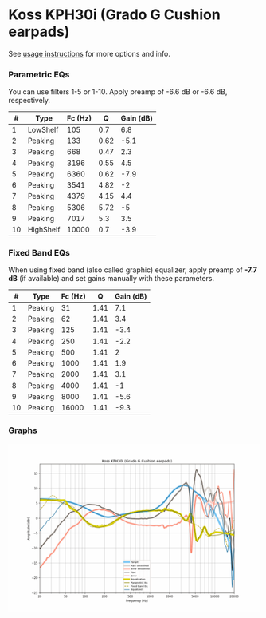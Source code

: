 # Koss KPH30i (Grado G Cushion earpads)
See [usage instructions](https://github.com/jaakkopasanen/AutoEq#usage) for more options and info.

### Parametric EQs
You can use filters 1-5 or 1-10. Apply preamp of -6.6 dB or -6.6 dB, respectively.

|   # | Type      |   Fc (Hz) |    Q |   Gain (dB) |
|-----|-----------|-----------|------|-------------|
|   1 | LowShelf  |       105 | 0.7  |         6.8 |
|   2 | Peaking   |       133 | 0.62 |        -5.1 |
|   3 | Peaking   |       668 | 0.47 |         2.3 |
|   4 | Peaking   |      3196 | 0.55 |         4.5 |
|   5 | Peaking   |      6360 | 0.62 |        -7.9 |
|   6 | Peaking   |      3541 | 4.82 |        -2   |
|   7 | Peaking   |      4379 | 4.15 |         4.4 |
|   8 | Peaking   |      5306 | 5.72 |        -5   |
|   9 | Peaking   |      7017 | 5.3  |         3.5 |
|  10 | HighShelf |     10000 | 0.7  |        -3.9 |

### Fixed Band EQs
When using fixed band (also called graphic) equalizer, apply preamp of **-7.7 dB** (if available) and set gains manually with these parameters.

|   # | Type    |   Fc (Hz) |    Q |   Gain (dB) |
|-----|---------|-----------|------|-------------|
|   1 | Peaking |        31 | 1.41 |         7.1 |
|   2 | Peaking |        62 | 1.41 |         3.4 |
|   3 | Peaking |       125 | 1.41 |        -3.4 |
|   4 | Peaking |       250 | 1.41 |        -2.2 |
|   5 | Peaking |       500 | 1.41 |         2   |
|   6 | Peaking |      1000 | 1.41 |         1.9 |
|   7 | Peaking |      2000 | 1.41 |         3.1 |
|   8 | Peaking |      4000 | 1.41 |        -1   |
|   9 | Peaking |      8000 | 1.41 |        -5.6 |
|  10 | Peaking |     16000 | 1.41 |        -9.3 |

### Graphs
![](./Koss%20KPH30i%20(Grado%20G%20Cushion%20earpads).png)
